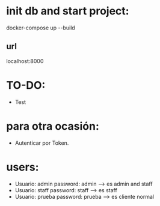 # init db and start project:
docker-compose up --build

## url
localhost:8000

# TO-DO:
- Test

# para otra ocasión:
- Autenticar por Token.

# users:
- Usuario: admin password: admin --> es admin and staff
- Usuario: staff password: staff --> es staff
- Usuario: prueba password: prueba --> es cliente normal
